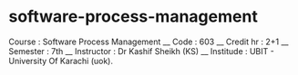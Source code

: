 # software-process-management
Course : Software Process Management __ Code : 603 __ Credit hr : 2+1 __ Semester : 7th __ Instructor : Dr Kashif Sheikh (KS) __ Institude : UBIT - University Of Karachi (uok).
